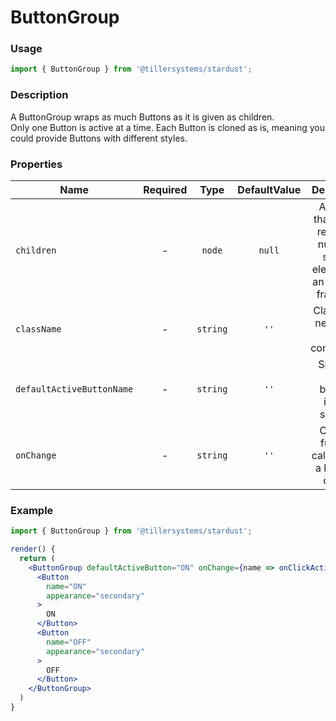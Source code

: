 # ButtonGroup

### Usage

```jsx
import { ButtonGroup } from '@tillersystems/stardust';
```

<!-- STORY -->

<!-- PROPS -->

### Description

A ButtonGroup wraps as much Buttons as it is given as children.  
Only one Button is active at a time. Each Button is cloned as is, meaning you could provide Buttons with different styles.

### Properties

| Name                      | Required |   Type   | DefaultValue |                                     Description                                     |
| ------------------------- | :------: | :------: | :----------: | :---------------------------------------------------------------------------------: |
| `children`                |    -     |  `node`  |    `null`    | Anything that can be rendered: numbers, strings, elements or an array (or fragment) |
| `className`               |    -     | `string` |     `''`     |                        ClassName needed by styled components                        |
| `defaultActiveButtonName` |    -     | `string` |     `''`     |                    Specifies which button is initially selected                     |
| `onChange`                |    -     | `string` |     `''`     |                  Callback function called when a button is clicked                  |

### Example

```jsx
import { ButtonGroup } from '@tillersystems/stardust';

render() {
  return (
    <ButtonGroup defaultActiveButton="ON" onChange={name => onClickAction(name)}>
      <Button
        name="ON"
        appearance="secondary"
      >
        ON
      </Button>
      <Button
        name="OFF"
        appearance="secondary"
      >
        OFF
      </Button>
    </ButtonGroup>
  )
}
```
